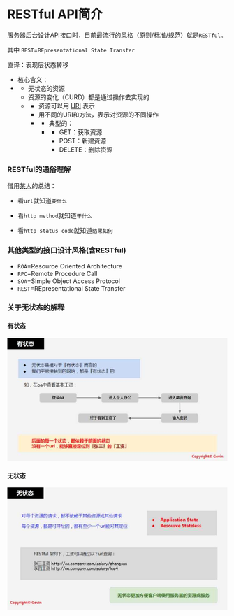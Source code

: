 # RESTful API简介

服务器后台设计API接口时，目前最流行的风格（原则/标准/规范）就是`RESTful`。

其中 `REST`=`REpresentational State Transfer`

直译：表现层状态转移

* 核心含义：
* * 无状态的资源
  * 资源的变化（CURD）都是通过操作去实现的
  * * 资源可以用 [URI](https://en.wikipedia.org/wiki/Uniform_resource_identifier) 表示
    * 用不同的URI和方法，表示对资源的不同操作
    * * 典型的：
      * * GET：获取资源
        * POST：新建资源
        * DELETE：删除资源

### RESTful的通俗理解

借用[某人](https://www.zhihu.com/question/28557115/answer/41267240)的总结：

* 看`url`就知道`要什么`

* 看`http method`就知道`干什么`

* 看`http status code`就知道`结果如何`

### 其他类型的接口设计风格\(含RESTful\)

* `ROA`=Resource Oriented Architecture
* `RPC`=Remote Procedure Call
* `SOA`=Simple Object Access Protocol
* `REST`=REpresentational State Transfer

### 关于无状态的解释

#### 有状态

![](/src/assets/img/have_state.png)

#### 无状态

![](/src/assets/img/stateless.png)





